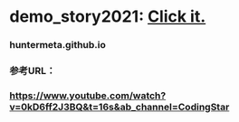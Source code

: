 # demo_story2021:   <a href="https://huntermeta.github.io" target="_blank">Click it.</a>
### huntermeta.github.io
### 参考URL：
### https://www.youtube.com/watch?v=0kD6ff2J3BQ&t=16s&ab_channel=CodingStar

